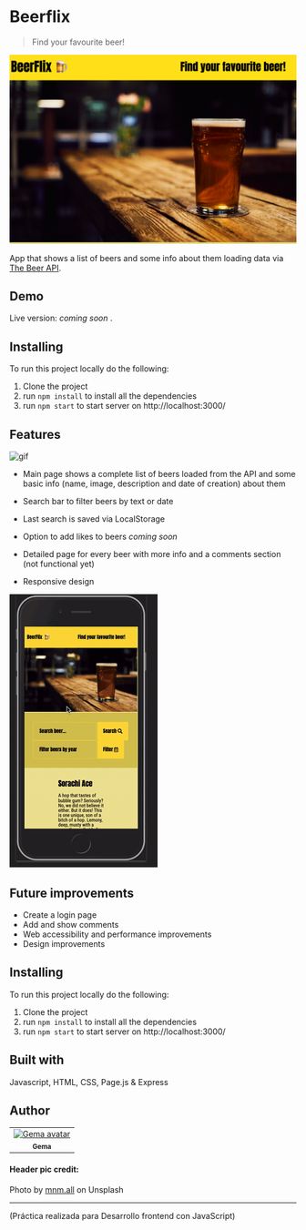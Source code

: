 # Beerflix

> Find your favourite beer! 

![img](https://github.com/gemasegarra/beerflix/blob/master/src/images/beerflix.png)

App that shows a list of beers and some info about them loading data via [The Beer API](https://beerflix-api.herokuapp.com/).

## Demo

Live version: *coming soon* .

## Installing

To run this project locally do the following:

1. Clone the project 
2. run `npm install` to install all the dependencies
3. run `npm start` to start server on http://localhost:3000/


## Features

![gif](https://github.com/gemasegarra/beerflix/blob/master/src/images/beerflix.gif)

- Main page shows a complete list of beers loaded from the API and some basic info (name, image, description and date of creation) about them

- Search bar to filter beers by text or date

- Last search is saved via LocalStorage

- Option to add likes to beers *coming soon*

- Detailed page for every beer with more info and a comments section (not functional yet) 

- Responsive design

![gif](https://github.com/gemasegarra/beerflix/blob/master/src/images/mobileversion.gif)

## Future improvements 

- Create a login page 
- Add and show comments
- Web accessibility and performance improvements
- Design improvements

## Installing

To run this project locally do the following:

1. Clone the project 
2. run `npm install` to install all the dependencies
3. run `npm start` to start server on http://localhost:3000/

## Built with 

Javascript, HTML, CSS, Page.js & Express

## Author 

<table>
<tr>
<td align="center"><a href="https://github.com/gemasegarra"><img src="https://avatars2.githubusercontent.com/u/40056297?v=4" width="100px;" alt="Gema avatar"/><br/><sub><b>Gema</b></sub></a><br/><a href="https://github.com/gemasegarra"></a>
</table>

#### Header pic credit:
Photo by [mnm.all](https://unsplash.com/photos/46Yad80Ynp4) on Unsplash

---

(Práctica realizada para Desarrollo frontend con JavaScript)

